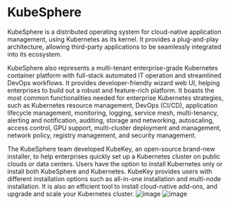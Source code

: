 # KubeSphere 

KubeSphere is a distributed operating system for cloud-native application management, using Kubernetes as its kernel. It provides a plug-and-play architecture, allowing third-party applications to be seamlessly integrated into its ecosystem.

KubeSphere also represents a multi-tenant enterprise-grade Kubernetes container platform with full-stack automated IT operation and streamlined DevOps workflows. It provides developer-friendly wizard web UI, helping enterprises to build out a robust and feature-rich platform. It boasts the most common functionalities needed for enterprise Kubernetes strategies, such as Kubernetes resource management, DevOps (CI/CD), application lifecycle management, monitoring, logging, service mesh, multi-tenancy, alerting and notification, auditing, storage and networking, autoscaling, access control, GPU support, multi-cluster deployment and management, network policy, registry management, and security management.

The KubeSphere team developed KubeKey, an open-source brand-new installer, to help enterprises quickly set up a Kubernetes cluster on public clouds or data centers. Users have the option to install Kubernetes only or install both KubeSphere and Kubernetes. KubeKey provides users with different installation options such as all-in-one installation and multi-node installation. It is also an efficient tool to install cloud-native add-ons, and upgrade and scale your Kubernetes cluster.
![image](https://user-images.githubusercontent.com/98477908/211185157-cc53f4d7-b7d8-4067-9ea4-8cdcdfc00f8b.png)
![image](https://user-images.githubusercontent.com/98477908/211185204-fa964407-0e51-4354-a34a-c4db5a1a5bfb.png)

